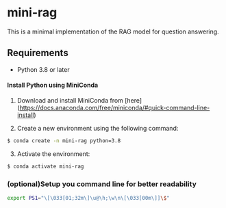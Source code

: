 # mini-rag

This is a minimal implementation of the RAG model for question answering.

## Requirements

- Python 3.8 or later

#### Install Python using MiniConda

1) Download and install MiniConda from [here] (https://docs.anaconda.com/free/miniconda/#quick-command-line-install)

2) Create a new environment using the following command:
```bash
$ conda create -n mini-rag python=3.8
```
3) Activate the environment:
```Bash
$ conda activate mini-rag
```

### (optional)Setup you command line for better readability
```bash
export PS1="\[\033[01;32m\]\u@\h;\w\n\[\033[00m\]]\$"